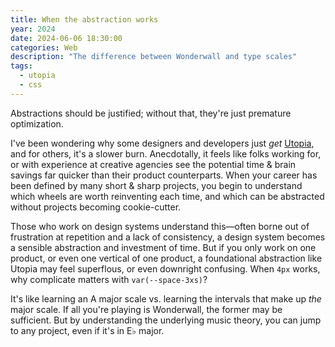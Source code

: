 ```yaml
---
title: When the abstraction works
year: 2024
date: 2024-06-06 18:30:00
categories: Web
description: "The difference between Wonderwall and type scales"
tags:
  - utopia
  - css
---
```


Abstractions should be justified; without that, they're just premature optimization.

I've been wondering why some designers and developers just *get* [Utopia](https://utopia.fyi), and for others, it's a slower burn. Anecdotally, it feels like folks working for, or with experience at creative agencies see the potential time & brain savings far quicker than their product counterparts. When your career has been defined by many short & sharp projects, you begin to understand which wheels are worth reinventing each time, and which can be abstracted without projects becoming cookie-cutter.

Those who work on design systems understand this—often borne out of frustration at repetition and a lack of consistency, a design system becomes a sensible abstraction and investment of time. But if you only work on one product, or even one vertical of one product, a foundational abstraction like Utopia may feel superflous, or even downright confusing. When `4px` works, why complicate matters with `var(--space-3xs)`?

It's like learning an A major scale vs. learning the intervals that make up _the_ major scale. If all you're playing is Wonderwall, the former may be sufficient. But by understanding the underlying music theory, you can jump to any project, even if it's in E♭ major.

